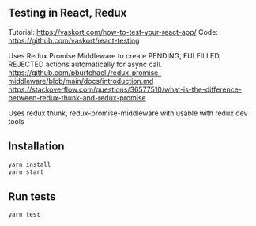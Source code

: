 ## Testing in React, Redux

Tutorial: https://vaskort.com/how-to-test-your-react-app/
Code: https://github.com/vaskort/react-testing

Uses Redux Promise Middleware to create PENDING, FULFILLED, REJECTED actions automatically for async call.
https://github.com/pburtchaell/redux-promise-middleware/blob/main/docs/introduction.md
https://stackoverflow.com/questions/36577510/what-is-the-difference-between-redux-thunk-and-redux-promise

Uses redux thunk, redux-promise-middleware with usable with redux dev tools

## Installation 

```bash
yarn install
yarn start
```

## Run tests

```bash
yarn test
```
